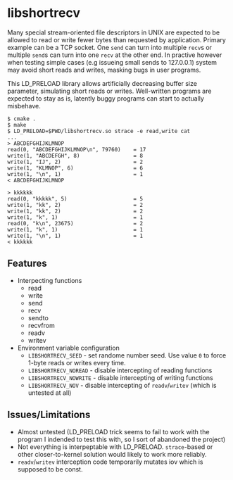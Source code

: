 # libshortrecv

Many special stream-oriented file descriptors in UNIX are expected to be allowed to read or write fewer bytes than requested by application.
Primary example can be a TCP socket. One `send` can turn into multiple `recv`s or multiple `send`s can turn into one `recv` at the other end.
In practive however when testing simple cases (e.g issueing small sends to 127.0.0.1) system may avoid short reads and writes, masking bugs in user programs.

This LD_PRELOAD library allows artificially decreasing buffer size parameter, simulating short reads or writes. Well-written programs are expected to stay as is, latently buggy programs can start to actually misbehave.


```
$ cmake .
$ make
$ LD_PRELOAD=$PWD/libshortrecv.so strace -e read,write cat
...
> ABCDEFGHIJKLMNOP
read(0, "ABCDEFGHIJKLMNOP\n", 79760)    = 17
write(1, "ABCDEFGH", 8)                 = 8
write(1, "IJ", 2)                       = 2
write(1, "KLMNOP", 6)                   = 6
write(1, "\n", 1)                       = 1
< ABCDEFGHIJKLMNOP

> kkkkkk
read(0, "kkkkk", 5)                     = 5
write(1, "kk", 2)                       = 2
write(1, "kk", 2)                       = 2
write(1, "k", 1)                        = 1
read(0, "k\n", 23675)                   = 2
write(1, "k", 1)                        = 1
write(1, "\n", 1)                       = 1
< kkkkkk
```


## Features

* Interpecting functions
    * read
    * write
    * send
    * recv
    * sendto
    * recvfrom
    * readv
    * writev
* Environment variable configuration
    * `LIBSHORTRECV_SEED` - set randome number seed. Use value `0` to force 1-byte reads or writes every time.
    * `LIBSHORTRECV_NOREAD` - disable intercepting of reading functions
    * `LIBSHORTRECV_NOWRITE` - disable intercepting of writing functions
    * `LIBSHORTRECV_NOV` - disable intercepting of `readv`/`writev` (which is untested at all)


## Issues/Limitations

* Almost untested (LD_PRELOAD trick seems to fail to work with the program I indended to test this with, so I sort of abandoned the project)
* Not everything is interpeptable with LD_PRELOAD. `strace`-based or other closer-to-kernel solution would likely to work more reliably.
* `readv`/`writev` interception code temporarily mutates iov which is supposed to be const.
